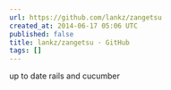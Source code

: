 ```yaml
---
url: https://github.com/lankz/zangetsu
created_at: 2014-06-17 05:06 UTC
published: false
title: lankz/zangetsu · GitHub
tags: []
---
```


up to date rails and cucumber
